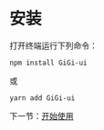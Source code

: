 # 安装

打开终端运行下列命令：

```
npm install GiGi-ui
```

或

```
yarn add GiGi-ui
```

下一节：[开始使用](#/doc/get-started)
